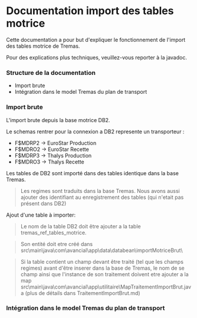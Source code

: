 # Documentation import des tables motrice

Cette documentation a pour but d'expliquer le fonctionnement de l'import des tables motrice de Tremas.

Pour des explications plus techniques, veuillez-vous reporter à la javadoc.

### Structure de la documentation

* Import brute
* Intégration dans le model Tremas du plan de transport


### Import brute

L'import brute depuis la base motrice DB2.

Le schemas rentrer pour la connexion a DB2 represente un transporteur :
* F$MDRP2 -> EuroStar Production
* F$MDRO2 -> EuroStar Recette
* F$MDRP3 -> Thalys Production
* F$MDRO3 -> Thalys Recette

Les tables de DB2 sont importé dans des tables identique dans la base Tremas.
> Les regimes sont traduits dans la base Tremas. Nous avons aussi ajouter des identifiant au enregistrement des tables (qui n'etait pas présent dans DB2)

Ajout d'une table à importer:
> Le nom de la table DB2 doit être ajouter a la table tremas_ref_tables_motrice.

> Son entité doit etre créé dans src\main\java\com\avancial\app\data\databean\importMotriceBrut\

> Si la table contient un champ devant être traité (tel que les champs regimes) avant d'être inserer dans la base de Tremas, le nom de se champ ainsi que l'instance de son traitement doivent etre ajouter a la map src\main\java\com\avancial\app\utilitaire\MapTraitementImportBrut.java (plus de détails dans TraitementImportBrut.md)

### Intégration dans le model Tremas du plan de transport
